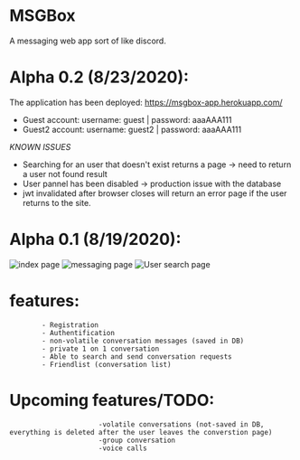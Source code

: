 # MSGBox

A messaging web app sort of like discord.

# Alpha 0.2 (8/23/2020):
The application has been deployed: https://msgbox-app.herokuapp.com/

- Guest account: username: guest | password: aaaAAA111
- Guest2 account: username: guest2 | password: aaaAAA111

*KNOWN ISSUES*
- Searching for an user that doesn't exist returns a page -> need to return a user not found result
- User pannel has been disabled -> production issue with the database
- jwt invalidated after browser closes will return an error page if the user returns to the site.


# Alpha 0.1 (8/19/2020):

![index page](https://scontent-yyz1-1.xx.fbcdn.net/v/t1.15752-9/118041241_1630498620453393_3928945043650688545_n.png?_nc_cat=105&_nc_sid=b96e70&_nc_ohc=filIPgwBNOwAX-Dklxm&_nc_ht=scontent-yyz1-1.xx&oh=408fc9c64618d7e6e08ec0baa200cd49&oe=5F696115)
![messaging page](https://scontent-yyz1-1.xx.fbcdn.net/v/t1.15752-9/118136325_342639296907698_2990882932071934658_n.png?_nc_cat=102&_nc_sid=b96e70&_nc_ohc=MBSL-fj7p44AX8yUJxE&_nc_ht=scontent-yyz1-1.xx&oh=e317c693f4db827c522870a90ccad44f&oe=5F6204F9)
![User search page](https://scontent-yyz1-1.xx.fbcdn.net/v/t1.15752-9/118244281_725466558234521_2869796037218235120_n.png?_nc_cat=102&_nc_sid=b96e70&_nc_ohc=2guBdCj9VRgAX80TDKc&_nc_ht=scontent-yyz1-1.xx&oh=8d19023f7950abdf91b48d79c831ff74&oe=5F669C82)


# features: 
            - Registration
            - Authentification
            - non-volatile conversation messages (saved in DB)
            - private 1 on 1 conversation
            - Able to search and send conversation requests
            - Friendlist (conversation list)


# Upcoming features/TODO: 
                          -volatile conversations (not-saved in DB, everything is deleted after the user leaves the converstion page)
                          -group conversation
                          -voice calls
